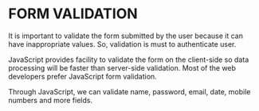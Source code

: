 # FORM VALIDATION
It is important to validate the form submitted by the user because it can have inappropriate values. So, validation is must to authenticate user.

JavaScript provides facility to validate the form on the client-side so data processing will be faster than server-side validation.
Most of the web developers prefer JavaScript form validation.

Through JavaScript, we can validate name, password, email, date, mobile numbers and more fields.
